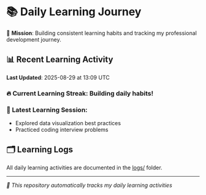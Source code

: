 # 📚 Daily Learning Journey

🎯 **Mission**: Building consistent learning habits and tracking my professional development journey.

## 📊 Recent Learning Activity

**Last Updated**: 2025-08-29 at 13:09 UTC

### 🔥 Current Learning Streak: Building daily habits!

### 📝 Latest Learning Session:
- Explored data visualization best practices
- Practiced coding interview problems

## 🗂️ Learning Logs

All daily learning activities are documented in the [logs/](./logs/) folder.

---
*🤖 This repository automatically tracks my daily learning activities*

